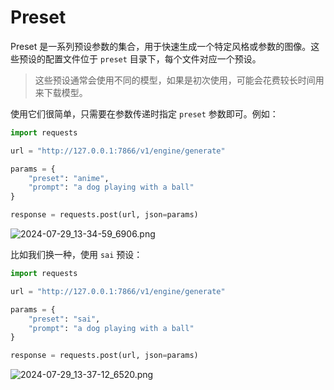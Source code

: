 # Preset

Preset 是一系列预设参数的集合，用于快速生成一个特定风格或参数的图像。这些预设的配置文件位于 `preset` 目录下，每个文件对应一个预设。

> 这些预设通常会使用不同的模型，如果是初次使用，可能会花费较长时间用来下载模型。

使用它们很简单，只需要在参数传递时指定 `preset` 参数即可。例如：

```python
import requests

url = "http://127.0.0.1:7866/v1/engine/generate"

params = {
    "preset": "anime",
    "prompt": "a dog playing with a ball"
}

response = requests.post(url, json=params)
```

![2024-07-29_13-34-59_6906.png](2024-07-29_13-34-59_6906.png)

比如我们换一种，使用 `sai` 预设：

```python
import requests

url = "http://127.0.0.1:7866/v1/engine/generate"

params = {
    "preset": "sai",
    "prompt": "a dog playing with a ball"
}

response = requests.post(url, json=params)
```

![2024-07-29_13-37-12_6520.png](2024-07-29_13-37-12_6520.png)
